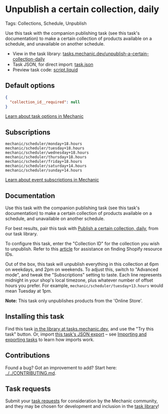 # Unpublish a certain collection, daily

Tags: Collections, Schedule, Unpublish

Use this task with the companion publishing task (see this task's documentation) to make a certain collection of products available on a schedule, and unavailable on another schedule.

* View in the task library: [tasks.mechanic.dev/unpublish-a-certain-collection-daily](https://tasks.mechanic.dev/unpublish-a-certain-collection-daily)
* Task JSON, for direct import: [task.json](../../tasks/unpublish-a-certain-collection-daily.json)
* Preview task code: [script.liquid](./script.liquid)

## Default options

```json
{
  "collection_id__required": null
}
```

[Learn about task options in Mechanic](https://learn.mechanic.dev/core/tasks/options)

## Subscriptions

```liquid
mechanic/scheduler/monday+18.hours
mechanic/scheduler/tuesday+18.hours
mechanic/scheduler/wednesday+18.hours
mechanic/scheduler/thursday+18.hours
mechanic/scheduler/friday+18.hours
mechanic/scheduler/saturday+14.hours
mechanic/scheduler/sunday+14.hours
```

[Learn about event subscriptions in Mechanic](https://learn.mechanic.dev/core/tasks/subscriptions)

## Documentation

Use this task with the companion publishing task (see this task's documentation) to make a certain collection of products available on a schedule, and unavailable on another schedule.

For best results, pair this task with [Publish a certain collection, daily](https://tasks.mechanic.dev/publish-a-certain-collection-daily), from our task library.

To configure this task, enter the "Collection ID" for the collection you wish to unpublish. Refer to this [article](https://learn.mechanic.dev/techniques/finding-a-resource-id) for assistance on finding Shopify resource IDs.

Out of the box, this task will unpublish everything in this collection at 6pm on weekdays, and 2pm on weekends. To adjust this, switch to "Advanced mode", and tweak the "Subscriptions" setting to taste. Each line represents midnight in your shop's local timezone, plus whatever number of offset hours you prefer. For example, `mechanic/scheduler/tuesday+13.hours` would mean Tuesday at 1pm.

**Note:** This task only unpublishes products from the 'Online Store'.

## Installing this task

Find this task [in the library at tasks.mechanic.dev](https://tasks.mechanic.dev/unpublish-a-certain-collection-daily), and use the "Try this task" button. Or, import [this task's JSON export](../../tasks/unpublish-a-certain-collection-daily.json) – see [Importing and exporting tasks](https://learn.mechanic.dev/core/tasks/import-and-export) to learn how imports work.

## Contributions

Found a bug? Got an improvement to add? Start here: [../../CONTRIBUTING.md](../../CONTRIBUTING.md).

## Task requests

Submit your [task requests](https://mechanic.canny.io/task-requests) for consideration by the Mechanic community, and they may be chosen for development and inclusion in the [task library](https://tasks.mechanic.dev/)!
